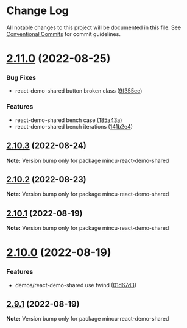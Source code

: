 # Change Log

All notable changes to this project will be documented in this file.
See [Conventional Commits](https://conventionalcommits.org) for commit guidelines.

# [2.11.0](https://github.com/ncuhome/mincu/compare/v2.10.3...v2.11.0) (2022-08-25)

### Bug Fixes

* react-demo-shared button broken class ([9f355ee](https://github.com/ncuhome/mincu/commit/9f355eedbdd0371fdc62e66b81d1e98976869e87))

### Features

* react-demo-shared bench case ([185a43a](https://github.com/ncuhome/mincu/commit/185a43a2f85bbb03b3d66811456534a741504213))
* react-demo-shared bench iterations ([141b2e4](https://github.com/ncuhome/mincu/commit/141b2e47142f8161ed0280bd771927517c6542d8))

## [2.10.3](https://github.com/ncuhome/mincu/compare/v2.10.2...v2.10.3) (2022-08-24)

**Note:** Version bump only for package mincu-react-demo-shared

## [2.10.2](https://github.com/ncuhome/mincu/compare/v2.10.1...v2.10.2) (2022-08-23)

**Note:** Version bump only for package mincu-react-demo-shared

## [2.10.1](https://github.com/ncuhome/mincu/compare/v2.10.0...v2.10.1) (2022-08-19)

**Note:** Version bump only for package mincu-react-demo-shared

# [2.10.0](https://github.com/ncuhome/mincu/compare/v2.9.1...v2.10.0) (2022-08-19)

### Features

* demos/react-demo-shared use twind ([01d67d3](https://github.com/ncuhome/mincu/commit/01d67d379f29584bf7e8ff6813dfb1bc3289d499))

## [2.9.1](https://github.com/ncuhome/mincu/compare/v2.9.0...v2.9.1) (2022-08-19)

**Note:** Version bump only for package mincu-react-demo-shared
